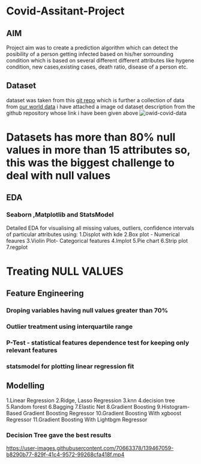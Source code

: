 # Covid-Assitant-Project
## AIM ##
Project aim was to create a prediction algorithm which can detect the posibility of a person getting infected based on his/her sorrounding condition which is based on several different different attributes like hygene condition, new cases,existing cases, death ratio, disease of a person etc.
## Dataset
dataset was taken from this [git repo](https://github.com/owid/covid-19-data/tree/master/public/data) which is further a collection of data from [our world data](https://ourworldindata.org/coronavirus)
i have attached a image od dataset description from the github repository whose link i have been given above
![owid-covid-data](https://user-images.githubusercontent.com/70663378/139447664-2aa70603-cb45-4a8c-8fe3-3fcdbec6018b.png)

# Datasets has more than 80% null values in more than 15 attributes so, this was the biggest challenge to deal with null values
## EDA 
### Seaborn ,Matplotlib and StatsModel
 Detailed EDA for visualising all missing values, outliers, confidence intervals of particular attributes using:
1.Displot with kde
2.Box plot - Numerical feaures
3.Violin Plot- Categorical features
4.lmplot
5.Pie chart
6.Strip plot
7.regplot

# Treating NULL VALUES 
## Feature Engineering
### Droping variables having null values greater than 70%
### Outlier treatment using interquartile range
### P-Test - statistical features dependence test for keeping only relevant features
### statsmodel for plotting linear regression fit 

## Modelling
1.Linear Regression 
2.Ridge, Lasso Regression 
3.knn 
4.decision tree
5.Random forest
6.Bagging
7.Elastic Net
8.Gradient Boosting
9.Histogram-Based Gradient Boosting Regressor
10.Gradient Boosting With xgboost Regressor 
11.Gradient Boosting With Lightbgm Regressor

### Decision Tree gave the best results 



https://user-images.githubusercontent.com/70663378/139467059-b8290b77-829f-41c4-9572-99268cfa418f.mp4


